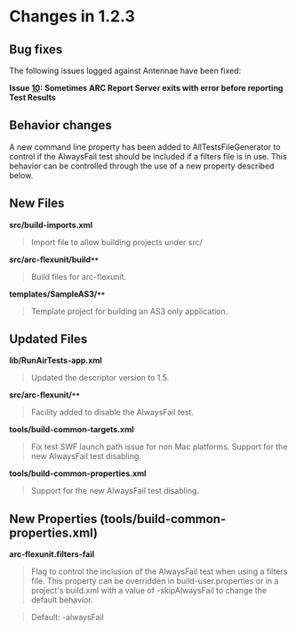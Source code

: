 # Changes in 1.2.3 #

## Bug fixes ##

The following issues logged against Antennae have been fixed:

**Issue [10](http://code.google.com/p/antennae/issues/detail?id=10): Sometimes ARC Report Server exits with error before reporting Test Results**

## Behavior changes ##

A new command line property has been added to AllTestsFileGenerator to control if the AlwaysFail test should be included if a filters file is in use. This behavior can be controlled through the use of a new property described below.

## New Files ##

**src/build-imports.xml**
> Import file to allow building projects under src/

**src/arc-flexunit/build`**`**
> Build files for arc-flexunit.

**templates/SampleAS3/`**`**
> Template project for building an AS3 only application.

## Updated Files ##

**lib/RunAirTests-app.xml**
> Updated the descriptor version to 1.5.

**src/arc-flexunit/`**`**
> Facility added to disable the AlwaysFail test.

**tools/build-common-targets.xml**
> Fix test SWF launch path issue for non Mac platforms.
> Support for the new AlwaysFail test disabling.

**tools/build-common-properties.xml**
> Support for the new AlwaysFail test disabling.

## New Properties (tools/build-common-properties.xml) ##

**arc-flexunit.filters-fail**
> Flag to control the inclusion of the AlwaysFail test when using a
> filters file.  This property can be overridden in
> build-user.properties or in a project's build.xml with a value of
> -skipAlwaysFail to change the default behavior.

> Default: -alwaysFail